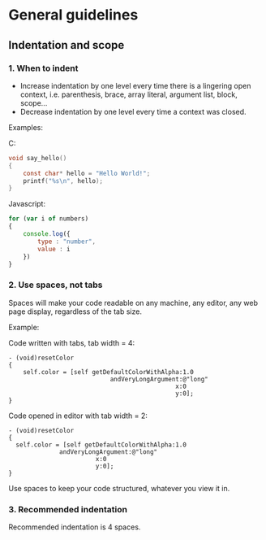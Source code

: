 # General guidelines

## Indentation and scope

### 1. When to indent

* Increase indentation by one level every time there is a lingering open context, i.e. parenthesis, brace, array literal, argument list, block, scope...
* Decrease indentation by one level every time a context was closed.

Examples:

C:
```c
void say_hello()
{
    const char* hello = "Hello World!";
    printf("%s\n", hello);
}
```

Javascript:
```javascript
for (var i of numbers)
{
    console.log({
        type : "number",
        value : i
    })
}
```

### 2. Use spaces, not tabs

Spaces will make your code readable on any machine, any editor, any web page display, regardless of the tab size.

Example:

Code written with tabs, tab width = 4:
```objc
- (void)resetColor
{
    self.color = [self getDefaultColorWithAlpha:1.0
                            andVeryLongArgument:@"long"
                                              x:0
                                              y:0];
}
```

Code opened in editor with tab width = 2:
```objc
- (void)resetColor
{
  self.color = [self getDefaultColorWithAlpha:1.0
              andVeryLongArgument:@"long"
                        x:0
                        y:0];
}
```

Use spaces to keep your code structured, whatever you view it in.

### 3. Recommended indentation

Recommended indentation is 4 spaces.
